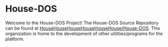 # House-DOS
Welcome to the House-DOS Project!
The House-DOS Source Repository can be found at [HouseHouseHouseHouseHouseHouse/House-DOS](https://github.com/HouseHouseHouseHouseHouseHouse/House-DOS/).
This organization is home to the development of other utilities/programs for the platform.
